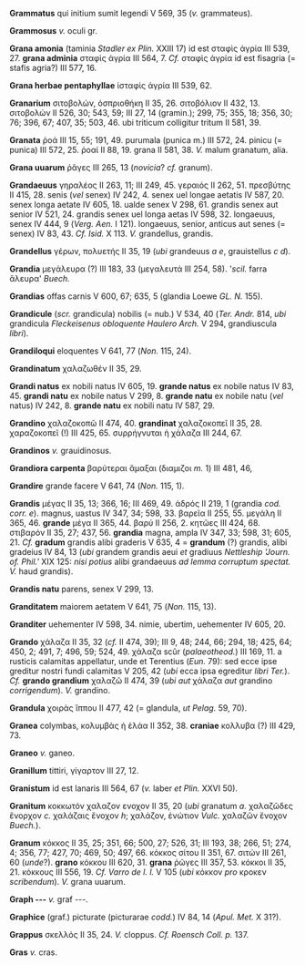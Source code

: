 **Grammatus** qui initium sumit legendi V 569, 35 (*v.* grammateus).

**Grammosus** *v.* oculi gr.

**Grana amonia** (taminia *Stadler ex Plin.* XXIII 17) id est σταφὶς
ἀγρία III 539, 27. **grana adminia** σταφὶς ἀγρία III 564, 7. *Cf.*
σταφὶς ἀγρία id est fisagria (= stafis agria?) III 577, 16.

**Grana herbae pentaphyllae** ἰσταφὶς ἀγρία III 539, 62.

**Granarium** σιτοβολών, ὀσπριοθήκη II 35, 26. σιτοβόλιον II 432, 13.
σιτοβολών II 526, 30; 543, 59; III 27, 14 (gramin.); 299, 75; 355, 18;
356, 30; 76; 396, 67; 407, 35; 503, 46. ubi triticum colligitur tritum
II 581, 39.

**Granata** ῥοά III 15, 55; 191, 49. purumala (punica m.) III 572, 24.
pinicu (= punica) III 572, 25. ῥοαί II 88, 19. grana II 581, 38. *V.*
malum granatum, alia.

**Grana uuarum** ῥᾶγες III 265, 13 (*novicia*? *cf.* granum).

**Grandaeuus** γηραλέος II 263, 11; III 249, 45. γεραιός II 262, 51.
πρεσβύτης II 415, 28. senis (*vel* senex) IV 242, 4. senex uel longae
aetatis IV 587, 20. senex longa aetate IV 605, 18. ualde senex V 298,
61. grandis senex aut senior IV 521, 24. grandis senex uel longa aetas
IV 598, 32. longaeuus, senex IV 444, 9 (*Verg. Aen.* I 121).
longaeuus, senior, anticus aut senes (= senex) IV 83, 43. *Cf. Isid.* X
113. *V.* grandellus, grandis.

**Grandellus** γέρων, πολυετής II 35, 19 (*ubi* grandeuus *a e*,
grauistellus *c d*).

**Grandia** μεγάλευρα (?) III 183, 33 (μεγαλευτά III 254, 58). '*scil.*
farra ἄλευρα' *Buech.*

**Grandias** offas carnis V 600, 67; 635, 5 (glandia Loewe *GL. N.*
155).

**Grandicule** (*scr.* grandicula) nobilis (= nub.) V 534, 40 (*Ter.*
*Andr.* 814, *ubi* grandicula *Fleckeisenus obloquente Haulero Arch.* V
294, grandiuscula *libri*).

**Grandiloqui** eloquentes V 641, 77 (*Non.* 115, 24).

**Grandinatum** χαλαζωθέν II 35, 29.

**Grandi natus** ex nobili natus IV 605, 19. **grande natus** ex nobile
natus IV 83, 45. **grandi natu** ex nobile natus V 299, 8. **grande
natu** ex nobile natu (*vel* natus) IV 242, 8. **grande natu** ex nobili
natu IV 587, 29.

**Grandino** χαλαζοκοπῶ II 474, 40. **grandinat** χαλαζοκοπεῖ II 35, 28.
χαραζοκοπεῖ (!) III 425, 65. συρρήγνυται ἡ χάλαζα III 244, 67.

**Grandinos** *v.* grauidinosus.

**Grandiora carpenta** βαρύτεραι ἄμαξαι (διαμιζοι *m.* 1) III 481, 46,

**Grandire** grande facere V 641, 74 (*Νon.* 115, 1).

**Grandis** μέγας II 35, 13; 366, 16; III 469, 49. ἁδρός II 219, 1
(grandia *cod. corr. e*). magnus, uastus IV 347, 34; 598, 33. βαρεῖα II
255, 55. μεγάλη II 365, 46. **grande** μέγα II 365, 44. βαρύ II 256, 2.
κητῶες III 424, 68. στιβαρόν II 35, 27; 437, 56. **grandia** magna,
ampla IV 347, 33; 598, 31; 605, 21. *Cf.* **gradum** grandis alibi
graderis V 635, 4 = **grandum** (?) grandis, alibi gradeius IV 84, 13
(*ubi* grandem grandis aeui *et* gradiuus *Nettleship 'Journ. of.
Phil.'* XIX 125: *nisi potius* alibi grandaeuus *ad lemma corruptum
spectat. V.* haud grandis).

**Grandis natu** parens, senex V 299, 13.

**Granditatem** maiorem aetatem V 641, 75 (*Non.* 115, 13).

**Granditer** uehementer IV 598, 34. nimie, ubertim, uehementer IV 605,
20.

**Grando** χάλαζα II 35, 32 (*cf.* II 474, 39); III 9, 48; 244, 66; 294,
18; 425, 64; 450, 2; 491, 7; 496, 59; 524, 49. χάλαζα scûr
(*palaeotheod.*) III 169, 11. a rusticis calamitas appellatur, unde et
Terentius (*Eun.* 79): sed ecce ipse greditur nostri fundi calamitas V
205, 42 (*ubi* ecca ipsa egreditur *libri Ter.*). *Cf.* **grando
grandium** χαλαζῶ II 474, 39 (*ubi aut* χάλαζα *aut* grandino
*corrigendum*). *V.* grandino.

**Grandula** χοιρὰς ἵππου II 477, 42 (= glandula, *ut Pelag.* 59, 70).

**Granea** colymbas, κολυμβὰς ἡ ἐλάα II 352, 38. **craniae** κολλυβα (?)
III 429, 73.

**Graneo** *v.* ganeo.

**Granillum** tittiri, γίγαρτον III 27, 12.

**Granistum** id est lanaris III 564, 67 (*v.* laber *et Plin.* XXVI
50).

**Granitum** κοκκωτόν χαλαζον ενοχον II 35, 20 (*ubi* granatum *a.*
χαλαζῶδες ἔνορχον *c.* χαλάζαις ἔνοχον *h*; χαλάζον, ἐνώτιον *Vulc.*
χαλαζῶν ἔνοχον *Buech.*).

**Granum** κόκκος II 35, 25; 351, 66; 500, 27; 526, 31; III 193, 38;
266, 51; 274, 4; 356, 77; 427, 70; 469, 50; 497, 66. κόκκος σίτου II
351, 67. σιτών III 261, 60 (*unde*?). **grano** κόκκου III 620, 31.
**grana** ῥῶγες III 357, 53. κόκκοι II 35, 21. κόκκους III 556, 19. *Cf.
Varro de l. l.* V 105 (*ubi* κόκκον *pro* κροκεν *scribendum*). *V.*
grana uuarum.

**Graph ---** *v.* graf ---.

**Graphice** (graf.) picturate (picturarae *codd.*) IV 84, 14 (*Apul.
Met.* X 31?).

**Grappus** σκελλός II 35, 24. *V.* cloppus. *Cf. Roensch Coll. p.* 137.

**Gras** *v.* cras.
